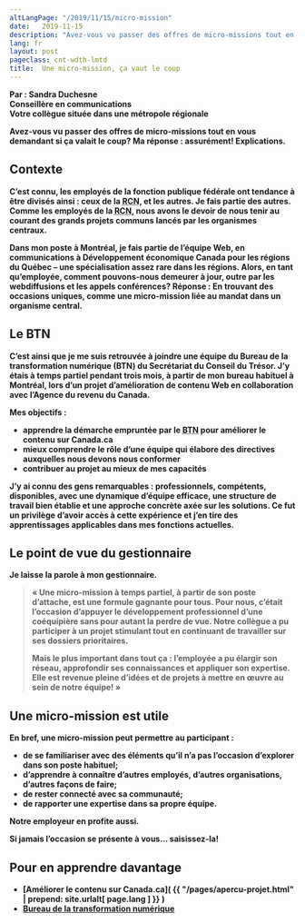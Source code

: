 ```yaml
---
altLangPage: "/2019/11/15/micro-mission"
date:   2019-11-15
description: "Avez-vous vu passer des offres de micro-missions tout en vous demandant si ça valait le coup?"
lang: fr
layout: post
pageclass: cnt-wdth-lmtd
title:  Une micro-mission, ça vaut le coup
---
```


<b>Par&nbsp;: Sandra Duchesne<br>
Conseillère en communications <br>
Votre collègue située dans une métropole régionale<br>

Avez-vous vu passer des offres de micro-missions tout en vous demandant si ça valait le coup? Ma réponse&nbsp;: assurément! Explications.

## Contexte

C’est connu, les employés de la fonction publique fédérale ont tendance à être divisés ainsi&nbsp;: ceux de la <abbr title="Région de la capitale nationale">RCN</abbr>, et les autres. Je fais partie des autres.  Comme les employés de la <abbr title="Région de la capitale nationale">RCN</abbr>, nous avons le devoir de nous tenir au courant des grands projets communs lancés par les organismes centraux.

Dans mon poste à Montréal, je fais partie de l’équipe Web, en communications à Développement économique Canada pour les régions du Québec – une spécialisation assez rare dans les régions. Alors, en tant  qu’employée, comment pouvons-nous demeurer à jour, outre par les webdiffusions et les appels conférences? Réponse&nbsp;: En trouvant des occasions uniques, comme une micro-mission liée au mandat dans un organisme central.

## Le BTN

C’est ainsi que je me suis retrouvée à joindre une équipe du Bureau de la transformation numérique (BTN) du Secrétariat du Conseil du Trésor. J’y étais à temps partiel pendant trois mois, à partir de mon bureau habituel à Montréal, lors d’un projet d’amélioration de contenu Web en collaboration avec l’Agence du revenu du Canada.

Mes objectifs&nbsp;:

* apprendre la démarche empruntée par le <abbr title="Bureau de la transformation numérique">BTN</abbr> pour améliorer le contenu sur Canada.ca
* mieux comprendre le rôle d’une équipe qui élabore des directives auxquelles nous devons nous conformer
* contribuer au projet au mieux de mes capacités

J’y ai connu des gens remarquables&nbsp;: professionnels, compétents, disponibles, avec une dynamique d’équipe efficace, une structure de travail bien établie et une approche concrète axée sur les solutions. Ce fut un privilège d’avoir accès à cette expérience et j’en tire des apprentissages applicables dans mes fonctions actuelles.

## Le point de vue du gestionnaire

Je laisse la parole à mon gestionnaire.

<blockquote>
  <p>«&nbsp;Une micro-mission à temps partiel, à partir de son poste d’attache, est une formule gagnante pour tous. Pour nous, c’était l’occasion d’appuyer le développement professionnel d’une coéquipière sans pour autant la perdre de vue. Notre collègue a pu participer à un projet stimulant tout en continuant de travailler sur ses dossiers prioritaires.</p>
  <p>Mais le plus important dans tout ça&nbsp;: l’employée a pu élargir son réseau, approfondir ses connaissances et appliquer son expertise. Elle est revenue pleine d’idées et de projets à mettre en œuvre au sein de notre équipe!&nbsp;»</p>
</blockquote>

## Une micro-mission est utile

En bref, une micro-mission peut permettre au participant&nbsp;:

* de se familiariser avec des éléments qu’il n’a pas l’occasion d’explorer dans son poste habituel;
* d’apprendre à connaître d’autres employés, d’autres organisations, d’autres façons de faire;
* de rester connecté avec sa communauté;
* de rapporter une expertise dans sa propre équipe.

Notre employeur en profite aussi.

Si jamais l’occasion se présente à vous… saisissez-la!

## Pour en apprendre davantage

* [Améliorer le contenu sur Canada.ca]( {{ "/pages/apercu-projet.html" | prepend: site.urlalt[ page.lang ] }} )
* [Bureau de la transformation numérique](https://www.canada.ca/fr/gouvernement/a-propos/a-propos-bureau-transformation-numerique.html)
